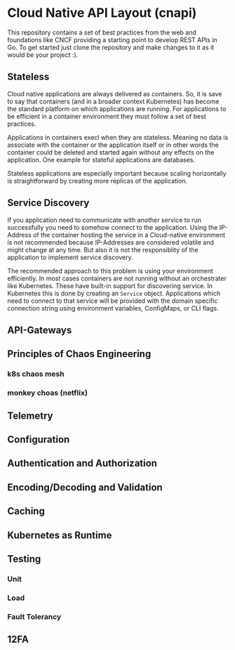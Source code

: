 # Cloud Native API Layout (cnapi)

This repository contains a set of best practices from the web and foundations
like CNCF providing a starting point to develop REST APIs in Go. To get started
just clone the repository and make changes to it as it would be your project :).

## Stateless

Cloud native applications are always delivered as containers. So, it is save to
say that containers (and in a broader context Kubernetes) has become the
standard platform on which applications are running. For applications to be
efficient in a container environment they must follow a set of best practices.

Applications in containers execl when they are stateless. Meaning no data is
associate with the container or the application itself or in other words the
container could be deleted and started again without any effects on the
application. One example for stateful applications are databases.

Stateless applications are especially important because scaling horizontally is
straightforward by creating more replicas of the application.

## Service Discovery

If you application need to communicate with another service to run successfully
you need to somehow connect to the application. Using the IP-Address of the
container hosting the service in a Cloud-native environment is not recommended
because IP-Addresses are considered volatile and might change at any time. But
also it is not the responsiblity of the application to implement service
discovery.

The recommended approach to this problem is using your environment efficiently.
In most cases containers are not running without an orchestrater like
Kubernetes. These have built-in support for discovering service. In Kubernetes
this is done by creating an `Service` object. Applications which need to connect
to that service will be provided with the domain specific connection string
using environment variables, ConfigMaps, or CLI flags.

## API-Gateways

## Principles of Chaos Engineering

### k8s chaos mesh

### monkey choas (netflix)

## Telemetry

## Configuration

## Authentication and Authorization

## Encoding/Decoding and Validation

## Caching

## Kubernetes as Runtime

## Testing

### Unit

### Load

### Fault Tolerancy

## 12FA
